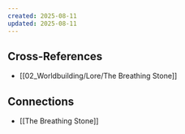 ```yaml
---
created: 2025-08-11
updated: 2025-08-11
---
```




## Cross-References

- [[02_Worldbuilding/Lore/The Breathing Stone]]


## Connections

- [[The Breathing Stone]]
